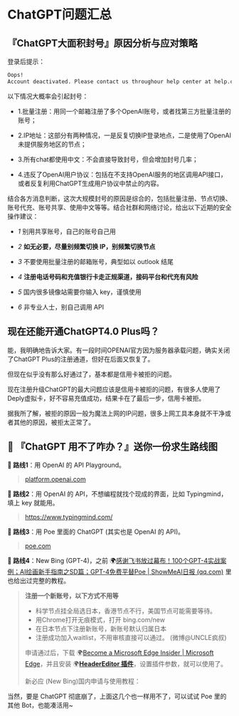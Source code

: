 # ChatGPT问题汇总

## 『ChatGPT大面积封号』原因分析与应对策略

登录后提示：

```bash
Oops!
Account deactivated. Please contact us throughour help center at help.openai.com if you needassistance.(error=account deactivated)
```

以下情况大概率会引起封号：

- 1.批量注册：用同一个邮箱注册了多个OpenAI账号，或者找第三方批量注册的账号；
- 2.IP地址：这部分有两种情况，一是反复切换IP登录地点，二是使用了OpenAI未提供服务地区的节点；

- 3.所有chat都使用中文：不会直接导致封号，但会增加封号几率；

- 4.违反了OpenAI用户协议：包括在不支持OpenAI服务的地区调用API接口，或者反复利用ChatGPT生成用户协议中禁止的内容。

结合各方消息判断，这次大规模封号的原因是综合的，包括批量注册、节点切换、账号代充、账号共享、使用中文等等。结合社群和网络讨论，给出以下近期的安全操作建议：

- *1* 别用共享账号，自己的账号自己用
- *2* **如无必要，尽量别频繁切换 IP，别频繁切换节点**

- *3* 不要使用批量注册的邮箱账号，典型如以 outlook 结尾
- *4* **注册电话号码和充值银行卡走正规渠道，接码平台和代充有风险**
- *5* 国内很多镜像站需要你输入 key，谨慎使用
- *6* 非专业人士，别自己调用 API

## 现在还能开通ChatGPT4.0  Plus吗？

能，我明确地告诉大家。有一段时间OPENAI官方因为服务器承载问题，确实关闭了ChatGPT Plus的注册通道，但好在后面又恢复了。

但现在似乎没有那么好通过了，基本都是信用卡被拒的问题。

现在注册升级ChatGPT的最大问题应该是信用卡被拒的问题，有很多人使用了Deply虚拟卡，好不容易充值成功，结果卡在了最后一步，信用卡被拒。

据我所了解，被拒的原因一般为魔法上网的IP问题，很多上网工具本身就不干净或者其他的原因，被拒太正常了。

## 🤖 『ChatGPT 用不了咋办？』送你一份求生路线图

**🧰 路线1**：用 OpenAI 的 API Playground。

> [platform.openai.com](https://platform.openai.com/playground?mode=chat)

**🧰 路线2**：用 OpenAI 的 API，不想编程就找个现成的界面，比如 Typingmind，填上 key 就能用。

> <https://www.typingmind.com/>

**🧰 路线3**：用 Poe 里面的 ChatGPT (其实也是 OpenAI 的 API)。

> [poe.com](https://poe.com/chatgpt)

**🧰 路线4**：New Bing (GPT-4)，之前 🌍[感谢飞书放过幕布！100个GPT-4实战案例；AI绘画新手指南之SD篇；GPT-4免费平替Poe | ShowMeAI日报 (qq.com)](https://mp.weixin.qq.com/s/r2nUvSWzAFqzoUS4C3J_Gw) 里也给出过完整的教程。

> **注册一个新账号，以下方式不用等**
>
> - 科学节点挂全局选日本，香港节点不行，美国节点可能需要等待。
> - 用Chrome打开无痕模式，打开 bing.com/new
> - 在日本节点下注册新账号，新账号默认归属日本
> - 注册成功加入waitlist，不用审核直接可以通过。 (微博@UNCLE疯叔)
>
> 申请通过后，下载 🌍[Become a Microsoft Edge Insider | Microsoft Edge](https://www.microsoft.com/zh-cn/edge/download/insider?form=MA13FJ)，并且安装 🌍[**HeaderEditor 插件**](https://microsoftedge.microsoft.com/addons/detail/header-editor/afopnekiinpekooejpchnkgfffaeceko)，设置插件参数，就可以使用了。
>
> 新必应 (New Bing)国内申请与使用教程：

当然，要是 ChatGPT 彻底崩了，上面这几个也一样用不了，可以试试 Poe 里的其他 Bot，也能凑活用~
